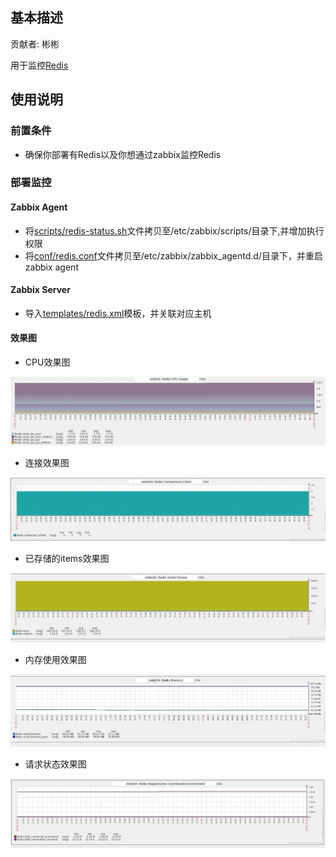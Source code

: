 ## 基本描述
贡献者: 彬彬 

用于监控[Redis][]

## 使用说明
### 前置条件
* 确保你部署有Redis以及你想通过zabbix监控Redis

### 部署监控
#### Zabbix Agent
* 将[scripts/redis-status.sh](scripts/redis-status.sh)文件拷贝至/etc/zabbix/scripts/目录下,并增加执行权限
* 将[conf/redis.conf](conf/redis.conf)文件拷贝至/etc/zabbix/zabbix_agentd.d/目录下，并重启zabbix agent

#### Zabbix Server
* 导入[templates/redis.xml](templates/redis.xml)模板，并关联对应主机

#### 效果图
* CPU效果图

![redis-cpu](redis-cpu-snapshot.jpg)

* 连接效果图

![redis-connection](redis-connection-snapshot.jpg)

* 已存储的items效果图

![redis-items-stored](redis-items-stored-snapshot.jpg)


* 内存使用效果图 

![redis-memory](redis-memory-snapshot.jpg)


* 请求状态效果图 

![redis-request](redis-request-snapshot.jpg)














[Redis]: http://redis.io/
